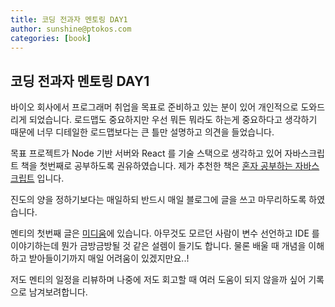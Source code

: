 ```yaml
---
title: 코딩 전과자 멘토링 DAY1 
author: sunshine@ptokos.com
categories: [book]
---
```


## 코딩 전과자 멘토링 DAY1

바이오 회사에서 프로그래머 취업을 목표로 준비하고 있는 분이 있어 개인적으로 도와드리게 되었습니다.
로드맵도 중요하지만 우선 뭐든 뭐라도 하는게 중요하다고 생각하기 때문에 너무 디테일한 로드맵보다는 큰 틀만 설명하고 의견을 들었습니다.

목표 프로젝트가 Node 기반 서버와 React 를 기술 스택으로 생각하고 있어 자바스크립트 책을 첫번째로 공부하도록 권유하였습니다.
제가 추천한 책은 [혼자 공부하는 자바스크립트](https://product.kyobobook.co.kr/detail/S000001810331) 입니다.

진도의 양을 정하기보다는 매일하되 반드시 매일 블로그에 글을 쓰고 마무리하도록 하였습니다. 

멘티의 첫번째 글은 [미디움](https://medium.com/@sj.youns1027/혼자-공부하는-자바-스크립트-668c45ec4bf)에 있습니다.
아무것도 모르던 사람이 변수 선언하고 IDE 를 이야기하는데 뭔가 금방금방될 것 같은 설렘이 들기도 합니다. 
물론 배울 때 개념을 이해하고 받아들이기까지 매일 어려움이 있겠지만요..!

저도 멘티의 일정을 리뷰하며 나중에 저도 회고할 때 여러 도움이 되지 않을까 싶어 기록으로 남겨보려합니다.


